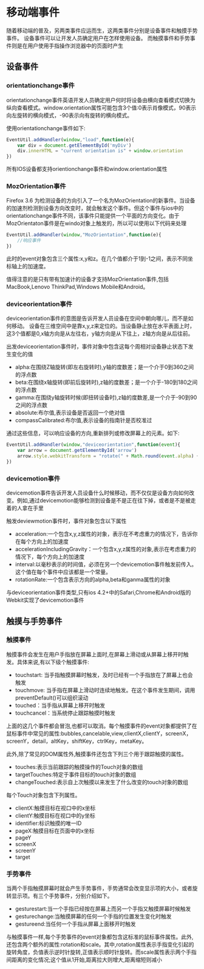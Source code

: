 # 移动端事件

随着移动端的普及，另两类事件应运而生，这两类事件分别是设备事件和触摸手势事件。
设备事件可以让开发人员确定用户在怎样使用设备。
而触摸事件和手势事件则是在用户使用手指操作浏览器中的页面时产生

## 设备事件

### orientationchange事件

orientationchange事件英语开发人员确定用户何时将设备由横向查看模式切换为纵向查看模式。window.orientation属性可能包含3个值:0表示肖像模式，90表示向左旋转的横向模式，-90表示向有旋转的横向模式。

使用orientationchange事件如下:

``` javascript
EventUtil.addHandler(window,"load",function(e){
    var div = document.getElementById('myDiv')
    div.innerHTML = "current orientation is" + window.orientation
})
```

所有IOS设备都支持orientionchange事件和window.orientation属性

### MozOrientation事件

Firefox 3.6 为检测设备的方向引入了一个名为MozOrientation的新事件。当设备的加速剂检测到设备方向改变时，就会触发这个事件。但这个事件与ios中的orientationchange事件不同，该事件只能提供一个平面的方向变化。由于MozOrientaton事件是在windo对象上触发的，所以可以使用以下代码来处理

``` javascript
EventUtil.addHandler(window,"MozOrientation",function(e){
    //响应事件
})
```

此时的event对象包含三个属性:x,y和z。在几个值都介于1到-1之间，表示不同坐标轴上的加速度。

值得注意的是只有带有加速计的设备才支持MozOrientation事件,包括MacBook,Lenovo ThinkPad,Windows Mobile和Android。

### deviceorientation事件

deviceorientation事件的意图是告诉开发人员设备在空间中朝向哪儿，而不是如何移动。
设备在三维空间中是靠x,y,z来定位的。当设备静止放在水平表面上时，这3个值都是0,x轴方向是从左往右，y轴方向是从下往上，z轴方向是从后往前。

出发deviceorientation事件时，事件对象中包含这每个周相对设备静止状态下发生变化的值

* alpha:在围绕Z轴旋转(即左右旋转时),y轴的度数差；是一个介于0到360之间的浮点数
* beta:在围绕x轴旋转(即前后旋转时),z轴的度数差；是一个介于-180到180之间的浮点数
* gamma:在围绕y轴旋转时候(即扭转设备时),z轴的度数差,是一个介于-90到90之间的浮点数
* absolute:布尔值,表示设备是否返回一个绝对值
* compassCalibrated:布尔值,表示设备的指南针是否校准过

通过这些信息，可以响应设备的方向,重新排列或修改屏幕上的元素。如下:

``` javascript
EventUtil.addHandler(window,"deviceorientation",function(event){
    var arrow = document.getElementById('arrow')
    arrow.style.webkitTransform = "rotate(" + Math.round(event.alpha) + "deg)"
})
```

### devicemotion事件

devicemotion事件告诉开发人员设备什么时候移动，而不仅仅是设备方向如何改变。例如,通过devicemotion能够检测到设备是不是正在往下掉，或者是不是被走着的人拿在手里

触发deviewmotion事件时，事件对象包含以下属性

* acceleration:一个包含x,y,z属性的对象，表示在不考虑重力的情况下，告诉你在每个方向上的加速度
* accelerationIncludingGravity：一个包含x,y,z属性的对象,表示在考虑重力的情况下，每个方向上的加速度
* interval:以毫秒表示的时间值，必须在另一个devicemotion事件触发前传入。这个值在每个事件中应该都是一个常量。
* rotationRate:一个包含表示方向的alpha,beta和ganma属性的对象

与deviceorientation事件类型,只有ios 4.2+中的Safari,Chrome和Android版的Webkit实现了devicemotion事件

## 触摸与手势事件

### 触摸事件

触摸事件会发生在用户手指放在屏幕上面时,在屏幕上滑动或从屏幕上移开时触发。具体来说,有以下级个触摸事件:

* touchstart: 当手指触摸屏幕时触发，及时已经有一个手指放在了屏幕上也会触发
* touchmove: 当手指在屏幕上滑动时连续地触发。在这个事件发生期间，调用preventDefault()可以组织滚动
* touched：当手指从屏幕上移开时触发
* touchcancel：当系统停止跟踪触摸时触发

上面的这几个事件都会冒泡,也都可以取消。每个触摸事件的event对象都提供了在鼠标事件中常见的属性:bubbles,cancelable,view,clientX,clientY，screenX，screenY，detail，altKey，shiftKey，ctrlKey，metaKey。

此外,除了常见的DOM属性外,触摸事件还包含下列三个用于跟踪触摸的属性。

* touches:表示当前跟踪的触摸操作的Touch对象的数组
* targetTouches:特定于事件目标的touch对象的数组
* changeTouched:表示自上次触摸以来发生了什么改变的touch对象的数组

每个Touch对象包含下列属性。

* clientX:触摸目标在视口中的x坐标
* clientY:触摸目标在视口中的y坐标
* identifier:标识触摸的唯一ID
* pageX:触摸目标在页面中的x坐标
* pageY
* screenX
* screenY
* target

### 手势事件

当两个手指触摸屏幕时就会产生手势事件，手势通常会改变显示项的大小，或者旋转显示项。有三个手势事件，分别介绍如下。

* gesturestart:当一个手指已经按在屏幕上而另一个手指又触摸屏幕时候触发
* gesturechange:当触摸屏幕的任何一个手指的位置发生变化时触发
* gestureend:当任何一个手指从屏幕上面移开时触发

与触摸事件一样,每个手势事件的event对象都包含这标准的鼠标事件属性。此外,还包含两个额外的属性:rotation和scale。其中,rotation属性表示手指变化引起的旋转角度，负值表示逆时针旋转,正值表示顺时针旋转。而scale属性表示两个手指间距离的变化情况;这个值从1开始,距离拉大则增大,距离缩短则减小

